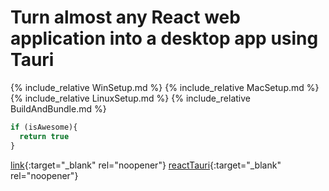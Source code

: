 # Turn almost any React web application into a desktop app using Tauri

{% include_relative WinSetup.md %}
{% include_relative MacSetup.md %}
{% include_relative LinuxSetup.md %}
{% include_relative BuildAndBundle.md %}

```javascript
if (isAwesome){
  return true
}
```
[link](added.md){:target="_blank" rel="noopener"}
[reactTauri](reactTauri.md){:target="_blank" rel="noopener"}
